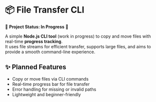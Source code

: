 # 📦 File Transfer CLI  

🚧 **Project Status: In Progress** 🚧  

A simple **Node.js CLI tool** (work in progress) to copy and move files with real-time **progress tracking**.  
It uses file streams for efficient transfer, supports large files, and aims to provide a smooth command-line experience.  

## ✨ Planned Features  
- Copy or move files via CLI commands  
- Real-time progress bar for file transfer  
- Error handling for missing or invalid paths  
- Lightweight and beginner-friendly  
